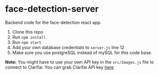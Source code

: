 # face-detection-server

Backend code for the face-detection react app.

1. Clone this repo
2. Run `npm install`
3. Run `npm start`
4. Add your own database credentials to `server.js` line 12
5. Make sure you use postgreSQL instead of mySQL for this code base.

**Note:** You might have to use your own API key in the `src/Images.js` file to connect to Clarifai.
You can grab Clarifai API key [here](https://www.clarifai.com/)
